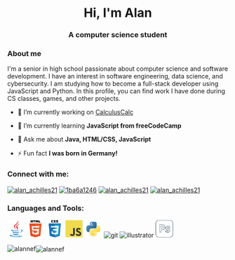 <h1 align="center">Hi, I'm Alan</h1>
<h3 align="center">A computer science student</h3>
<h3> About me </h3>  
<p>I'm a senior in high school passionate about computer science and software development. I have an interest in software engineering, data science, and cybersecurity. I am studying how to become a full-stack developer using JavaScript and Python. In this profile, you can find work I have done during CS classes, games, and other projects.</p>

- 🔭 I’m currently working on [CalculusCalc](https://github.com/alanNEF/CalculusCalc)

- 🌱 I’m currently learning **JavaScript from freeCodeCamp**

- 💬 Ask me about **Java, HTML/CSS, JavaScript**

- ⚡ Fun fact **I was born in Germany!**

<h3 align="left">Connect with me:</h3>
<p align="left">
<a href="https://twitter.com/alan_achilles21" target="blank"><img align="center" src="https://raw.githubusercontent.com/rahuldkjain/github-profile-readme-generator/master/src/images/icons/Social/twitter.svg" alt="alan_achilles21" height="30" width="40" /></a> 
<a href="https://linkedin.com/in/1ba6a1246" target="blank"><img align="center" src="https://raw.githubusercontent.com/rahuldkjain/github-profile-readme-generator/master/src/images/icons/Social/linked-in-alt.svg" alt="1ba6a1246" height="30" width="40" /></a> 
<a href="https://fb.com/alan_achilles21" target="blank"><img align="center" src="https://raw.githubusercontent.com/rahuldkjain/github-profile-readme-generator/master/src/images/icons/Social/facebook.svg" alt="alan_achilles21" height="30" width="40" /></a> 
<a href="https://instagram.com/alan_achilles21" target="blank"><img align="center" src="https://raw.githubusercontent.com/rahuldkjain/github-profile-readme-generator/master/src/images/icons/Social/instagram.svg" alt="alan_achilles21" height="30" width="40" /></a> 
</p>

<h3 align="left">Languages and Tools:</h3>
<p align="left"> <img src="https://raw.githubusercontent.com/devicons/devicon/master/icons/java/java-original.svg" alt="java" width="40" height="40"/>  <img src="https://raw.githubusercontent.com/devicons/devicon/master/icons/html5/html5-original-wordmark.svg" alt="html5" width="40" height="40"/>  <img src="https://raw.githubusercontent.com/devicons/devicon/master/icons/css3/css3-original-wordmark.svg" alt="css3" width="40" height="40"/>  <img src="https://raw.githubusercontent.com/devicons/devicon/master/icons/javascript/javascript-original.svg" alt="javascript" width="40" height="40"/>  <img src="https://raw.githubusercontent.com/devicons/devicon/master/icons/python/python-original.svg" alt="python" width="40" height="40"/>  <img src="https://www.vectorlogo.zone/logos/git-scm/git-scm-icon.svg" alt="git" width="40" height="40"/>  <img src="https://www.vectorlogo.zone/logos/adobe_illustrator/adobe_illustrator-icon.svg" alt="illustrator" width="40" height="40"/>  <img src="https://raw.githubusercontent.com/devicons/devicon/master/icons/photoshop/photoshop-line.svg" alt="photoshop" width="40" height="40"/>   </p>

 <p><img align="left" src="https://github-readme-stats.vercel.app/api/top-langs?username=alannef&show_icons=true&locale=en&layout=compact&theme=dark" alt="alannef" height="150" /></p>

<!--<p>&nbsp;<img align="center" src="https://github-readme-stats.vercel.app/api?username=alannef&show_icons=true&locale=en" alt="alannef" /></p> -->

<p><img align="center" src="https://github-readme-streak-stats.herokuapp.com/?user=alannef&theme=dark" alt="alannef" height="150" /></p>
